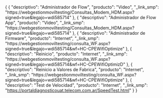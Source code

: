 {
	{
		"descriptivo": "Administrador de Flow",
		"producto": "Video",
		"_link_smp": "https://webgestionmoviltesting/Consultas_Modem_HDM.aspx?signed=true&legajo=wdi585714"
	},
	{
		"descriptivo": "Administrador de Flow App",
		"producto": "Video",
		"_link_smp": "https://webgestionmoviltesting/Consultas_Modem_HDM.aspx?signed=true&legajo=wdi585714"
	},
	{
		"descriptivo": "Administrador de Firmware",
		"producto": "Internet",
		"_link_smp": "https://webgestionmoviltesting/consulta_WF.aspx?signed=true&legajo=wdi585714&wf=HC-CPEWifiOptimize"
	},
	{
		"descriptivo": "Reinicio",
		"producto": "Internet",
		"_link_smp": "https://webgestionmoviltesting/consulta_WF.aspx?signed=true&legajo=wdi585714&wf=HC-CPEWifiOptimizD"
	},
	{
		"descriptivo": "Reinicio a Valores de Fabrica",
		"producto": "Internet",
		"_link_smp": "https://webgestionmoviltesting/consulta_WF.aspx?signed=true&legajo=wdi585714&wf=HC-CPEWifiOptimize"
	},
	{
		"descriptivo": "Test de Velocidad",
		"producto": "Internet",
		"_link_smp": "https://portaldiagnosticouat.telecom.com.ar/SpeedTest.html"
	}
}

